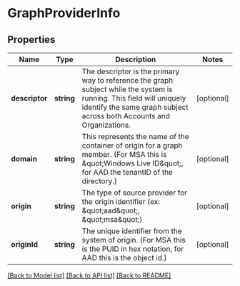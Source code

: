 # GraphProviderInfo

## Properties
Name | Type | Description | Notes
------------ | ------------- | ------------- | -------------
**descriptor** | **string** | The descriptor is the primary way to reference the graph subject while the system is running. This field will uniquely identify the same graph subject across both Accounts and Organizations. | [optional] 
**domain** | **string** | This represents the name of the container of origin for a graph member. (For MSA this is \&quot;Windows Live ID\&quot;, for AAD the tenantID of the directory.) | [optional] 
**origin** | **string** | The type of source provider for the origin identifier (ex: \&quot;aad\&quot;, \&quot;msa\&quot;) | [optional] 
**originId** | **string** | The unique identifier from the system of origin. (For MSA this is the PUID in hex notation, for AAD this is the object id.) | [optional] 

[[Back to Model list]](../README.md#documentation-for-models) [[Back to API list]](../README.md#documentation-for-api-endpoints) [[Back to README]](../README.md)


